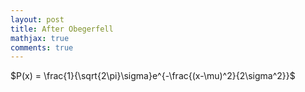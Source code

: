 ```yaml
---
layout: post
title: After Obegerfell
mathjax: true
comments: true
---
```


$P(x) = \frac{1}{\sqrt{2\pi}\sigma}e^{-\frac{(x-\mu)^2}{2\sigma^2}}$
